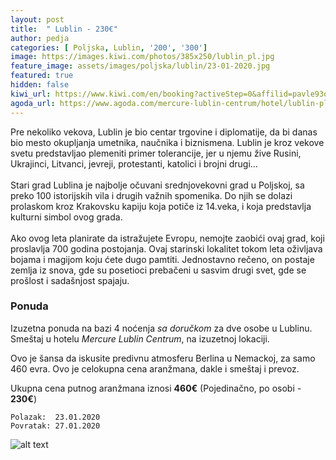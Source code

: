 ```yaml
---
layout: post
title:  " Lublin - 230€"
author: pedja
categories: [ Poljska, Lublin, '200', '300']
image: https://images.kiwi.com/photos/385x250/lublin_pl.jpg
feature_image: assets/images/poljska/lublin/23-01-2020.jpg
featured: true
hidden: false
kiwi_url: https://www.kiwi.com/en/booking?activeStep=0&affilid=pavle93odyssey&booking_token=A1MJ-5P7ROahhsbg9zsaCvcsXRLvYxFSInb2JgSmKZ_LFVTmhgncPNnDd_zHZVTPZPsrgsBUZgMhM3qYDCYD3J2pvbAGcjm5HgVBnNoy83L920Ty92R7nb0ZAENyknhNPPkWWfkNEP8M6GNPzlRLsK5cUEJbhUQmxNxgAoy2YYrldA72M37UTF4WXzevHgcAGLuT5qYcU6kTqAlAM7etZwufCv_reS18h8vB4Ntg4znv9MOepMxv-qfcqG64U_aJ1sV2Q0ZkmVB70zaM-VLymlgZKu5YDE0_bojf0BiiXCdJbl-8g8gN1Xgcvoj1C6tXTm5n4CnSNWAMMd-SZ7ZgiI2ytyBq2lZxRRL_vklthgwzNPoNHhV7IcknSz4WtnQ6MfeoZ1RNDMVZ5F0y7IxNeqb37UpXqdgGwytt5enVzC2OG-X34-TukYqv-OuOOGlrUewTKJqtHXBSTu-uD4xe9sBrOVCl2C9cned76naSwGcyETbG1YCjEG06x5Sklwx8DIsUgrBMdNEYrWWbKViwlccR08dz_PeLxnkmnLSD4x1wxq3YN09yf3KuW94aqkU9dDkFPijMfubIL3NqsZY1CdQ8ZNyr-LKSqcrTMFTou6I7Yijknk_kw_L3Z4EIMDp4M&currency=eur&deeplinkId=28364682669&flightsId=003c20ef476c4770dafbe308_0-20ef060d476c4770fc03f6ba_0-20ef060d476c4770fc03f6ba_1-003c20ef476c4770dafbe308_1&handBags=0-0&holdBags=0-0&lang=en&passengers=2&price=343&session_identifier=YbBk9Zoa8kzQyPJPaEDvG%2F52XCeFBRqj4QqlBtyutu4%3D&session_token=X%2Bgiw2RU%2Fhin7Q%2FmuoZUS0vRKgZcm5EULJVJ9tatgICaUK7TP1gmG4NSys%2BIuLNC7y6Fyqbfzw7aIsEAmot%2FoXtY0pl5iXV0yCHZLsDTr7vTe890erPQc8YM%2BWoRcaJCmW%2FpWsE2NVAX%2FgI5WCz7eBBy5f1c0jTvjCf11zqyZEh99KhSi2X8TfG%2B7rmN%2BgjAHhFdmi8IVK7l4EtNs1dD5VEHXwkGgJ5BxHrjmyv9ym21jai5dF881IyD5Q5rNn9XGN69Hhjvf8xo7qjHeb1%2FeRjBwZhAJAkIfK0lcKwl5dv99MVouDEtyiHWk9U5vetx&token=A1MJ-5P7ROahhsbg9zsaCvcsXRLvYxFSInb2JgSmKZ_LFVTmhgncPNnDd_zHZVTPZPsrgsBUZgMhM3qYDCYD3J2pvbAGcjm5HgVBnNoy83L920Ty92R7nb0ZAENyknhNPPkWWfkNEP8M6GNPzlRLsK5cUEJbhUQmxNxgAoy2YYrldA72M37UTF4WXzevHgcAGLuT5qYcU6kTqAlAM7etZwufCv_reS18h8vB4Ntg4znv9MOepMxv-qfcqG64U_aJ1sV2Q0ZkmVB70zaM-VLymlgZKu5YDE0_bojf0BiiXCdJbl-8g8gN1Xgcvoj1C6tXTm5n4CnSNWAMMd-SZ7ZgiI2ytyBq2lZxRRL_vklthgwzNPoNHhV7IcknSz4WtnQ6MfeoZ1RNDMVZ5F0y7IxNeqb37UpXqdgGwytt5enVzC2OG-X34-TukYqv-OuOOGlrUewTKJqtHXBSTu-uD4xe9sBrOVCl2C9cned76naSwGcyETbG1YCjEG06x5Sklwx8DIsUgrBMdNEYrWWbKViwlccR08dz_PeLxnkmnLSD4x1wxq3YN09yf3KuW94aqkU9dDkFPijMfubIL3NqsZY1CdQ8ZNyr-LKSqcrTMFTou6I7Yijknk_kw_L3Z4EIMDp4M&user_id=86bfed55-21d7-4a38-a51e-73c29f7a1c7d
agoda_url: https://www.agoda.com/mercure-lublin-centrum/hotel/lublin-pl.html?checkin=2020-01-23&los=4&adults=2&rooms=1&cid=1833963&searchrequestid=b7c2294c-1d7c-472c-9ae3-c623f8571123&travellerType=-1&tabbed=true
---
```

Pre nekoliko vekova, Lublin je bio centar trgovine i diplomatije, da bi danas bio mesto okupljanja umetnika, naučnika i biznismena. Lublin je kroz vekove svetu predstavljao plemeniti primer tolerancije, jer u njemu žive Rusini, Ukrajinci, Litvanci, jevreji, protestanti, katolici i brojni drugi…
<br><br>
Stari grad Lublina je najbolje očuvani srednjovekovni grad u Poljskoj, sa preko 100 istorijskih vila i drugih važnih spomenika. Do njih se dolazi prolaskom kroz Krakovsku kapiju koja potiče iz 14.veka, i koja predstavlja kulturni simbol ovog grada.
<br><br>
Ako ovog leta planirate da istražujete Evropu, nemojte zaobići ovaj grad, koji proslavlja 700 godina postojanja. Ovaj starinski lokalitet tokom leta oživljava bojama i magijom koju ćete dugo pamtiti. Jednostavno rečeno, on postaje zemlja iz snova, gde su posetioci prebačeni u sasvim drugi svet, gde se prošlost i sadašnjost spajaju.

### Ponuda
Izuzetna ponuda na bazi 4 noćenja *sa doručkom* za dve osobe u Lublinu. Smeštaj u hotelu *Mercure Lublin Centrum*, na izuzetnoj lokaciji.

Ovo je šansa da iskusite predivnu atmosferu Berlina u Nemackoj, za samo 460 evra. Ovo je celokupna cena aranžmana, dakle i smeštaj i prevoz.

Ukupna cena putnog aranžmana iznosi **460€** (Pojedinačno, po osobi - **230€**)

```
Polazak:  23.01.2020
Povratak: 27.01.2020
```

![alt text]( https://q-xx.bstatic.com/xdata/images/hotel/840x460/183826316.jpg?k=9057fd6cffa3248f19798fe405864a1d8ac2ab06c6c4eebce55b9816dcee4043&o= "Lublin smestaj")

